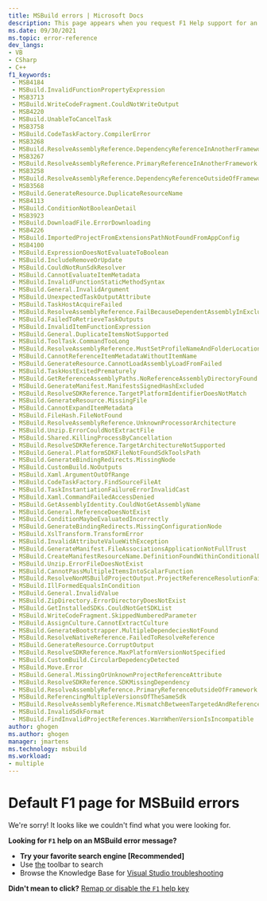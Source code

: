 ```yaml
---
title: MSBuild errors | Microsoft Docs
description: This page appears when you request F1 Help support for an MSBuild error, but no page exists for that error.
ms.date: 09/30/2021
ms.topic: error-reference
dev_langs:
- VB
- CSharp
- C++
f1_keywords:
 - MSB4184
 - MSBuild.InvalidFunctionPropertyExpression
 - MSB3713
 - MSBuild.WriteCodeFragment.CouldNotWriteOutput
 - MSB4220
 - MSBuild.UnableToCancelTask
 - MSB3758
 - MSBuild.CodeTaskFactory.CompilerError
 - MSB3268
 - MSBuild.ResolveAssemblyReference.DependencyReferenceInAnotherFramework
 - MSB3267
 - MSBuild.ResolveAssemblyReference.PrimaryReferenceInAnotherFramework
 - MSB3258
 - MSBuild.ResolveAssemblyReference.DependencyReferenceOutsideOfFramework
 - MSB3568
 - MSBuild.GenerateResource.DuplicateResourceName
 - MSB4113
 - MSBuild.ConditionNotBooleanDetail
 - MSB3923
 - MSBuild.DownloadFile.ErrorDownloading
 - MSB4226
 - MSBuild.ImportedProjectFromExtensionsPathNotFoundFromAppConfig
 - MSB4100
 - MSBuild.ExpressionDoesNotEvaluateToBoolean
 - MSBuild.IncludeRemoveOrUpdate
 - MSBuild.CouldNotRunSdkResolver
 - MSBuild.CannotEvaluateItemMetadata
 - MSBuild.InvalidFunctionStaticMethodSyntax
 - MSBuild.General.InvalidArgument
 - MSBuild.UnexpectedTaskOutputAttribute
 - MSBuild.TaskHostAcquireFailed
 - MSBuild.ResolveAssemblyReference.FailBecauseDependentAssemblyInExclusionList
 - MSBuild.FailedToRetrieveTaskOutputs
 - MSBuild.InvalidItemFunctionExpression
 - MSBuild.General.DuplicateItemsNotSupported
 - MSBuild.ToolTask.CommandTooLong
 - MSBuild.ResolveAssemblyReference.MustSetProfileNameAndFolderLocations
 - MSBuild.CannotReferenceItemMetadataWithoutItemName
 - MSBuild.GenerateResource.CannotLoadAssemblyLoadFromFailed
 - MSBuild.TaskHostExitedPrematurely
 - MSBuild.GetReferenceAssemblyPaths.NoReferenceAssemblyDirectoryFound
 - MSBuild.GenerateManifest.ManifestsSignedHashExcluded
 - MSBuild.ResolveSDKReference.TargetPlatformIdentifierDoesNotMatch
 - MSBuild.GenerateResource.MissingFile
 - MSBuild.CannotExpandItemMetadata
 - MSBuild.FileHash.FileNotFound
 - MSBuild.ResolveAssemblyReference.UnknownProcessorArchitecture
 - MSBuild.Unzip.ErrorCouldNotExtractFile
 - MSBuild.Shared.KillingProcessByCancellation
 - MSBuild.ResolveSDKReference.TargetArchitectureNotSupported
 - MSBuild.General.PlatformSDKFileNotFoundSdkToolsPath
 - MSBuild.GenerateBindingRedirects.MissingNode
 - MSBuild.CustomBuild.NoOutputs
 - MSBuild.Xaml.ArgumentOutOfRange
 - MSBuild.CodeTaskFactory.FindSourceFileAt
 - MSBuild.TaskInstantiationFailureErrorInvalidCast
 - MSBuild.Xaml.CommandFailedAccessDenied
 - MSBuild.GetAssemblyIdentity.CouldNotGetAssemblyName
 - MSBuild.General.ReferenceDoesNotExist
 - MSBuild.ConditionMaybeEvaluatedIncorrectly
 - MSBuild.GenerateBindingRedirects.MissingConfigurationNode
 - MSBuild.XslTransform.TransformError
 - MSBuild.InvalidAttributeValueWithException
 - MSBuild.GenerateManifest.FileAssociationsApplicationNotFullTrust
 - MSBuild.CreateManifestResourceName.DefinitionFoundWithinConditionalDirective
 - MSBuild.Unzip.ErrorFileDoesNotExist
 - MSBuild.CannotPassMultipleItemsIntoScalarFunction
 - MSBuild.ResolveNonMSBuildProjectOutput.ProjectReferenceResolutionFailure
 - MSBuild.IllFormedEqualsInCondition
 - MSBuild.General.InvalidValue
 - MSBuild.ZipDirectory.ErrorDirectoryDoesNotExist
 - MSBuild.GetInstalledSDKs.CouldNotGetSDKList
 - MSBuild.WriteCodeFragment.SkippedNumberedParameter
 - MSBuild.AssignCulture.CannotExtractCulture
 - MSBuild.GenerateBootstrapper.MultipleDependeciesNotFound
 - MSBuild.ResolveNativeReference.FailedToResolveReference
 - MSBuild.GenerateResource.CorruptOutput
 - MSBuild.ResolveSDKReference.MaxPlatformVersionNotSpecified
 - MSBuild.CustomBuild.CircularDepedencyDetected
 - MSBuild.Move.Error
 - MSBuild.General.MissingOrUnknownProjectReferenceAttribute
 - MSBuild.ResolveSDKReference.SDKMissingDependency
 - MSBuild.ResolveAssemblyReference.PrimaryReferenceOutsideOfFramework
 - MSBuild.ReferencingMultipleVersionsOfTheSameSdk
 - MSBuild.ResolveAssemblyReference.MismatchBetweenTargetedAndReferencedArchOfImplementation
 - MSBuild.InvalidSdkFormat
 - MSBuild.FindInvalidProjectReferences.WarnWhenVersionIsIncompatible
author: ghogen
ms.author: ghogen
manager: jmartens
ms.technology: msbuild
ms.workload:
- multiple
---
```

# Default F1 page for MSBuild errors

We're sorry! It looks like we couldn't find what you were looking for.

**Looking for `F1` help on an MSBuild error message?**
- **Try your favorite search engine [Recommended]**
- Use [the](/) toolbar to search 
- Browse the Knowledge Base for [Visual Studio troubleshooting](/troubleshoot/visualstudio/welcome-visual-studio/)

**Didn't mean to click?** [Remap or disable the `F1` help key](../ide/not-in-toc/change-f1-help-key.md)
